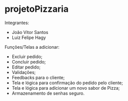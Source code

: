 # projetoPizzaria

Integrantes:
-  João Vitor Santos
-  Luiz Felipe Hagy

Funções/Telas a adicionar:
-  Excluir pedido;
-  Concluir pedido;
-  Editar pedido;
-  Validações;
-  Feedbacks para o cliente;
-  Tela e lógica para confirmação do pedido pelo cliente;
-  Tela e lógica para adicionar um novo sabor de Pizza;
-  Armazenamento de senhas seguro.
